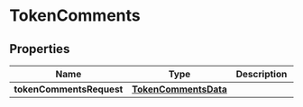 

# TokenComments


## Properties

| Name | Type | Description | Notes |
|------------ | ------------- | ------------- | -------------|
|**tokenCommentsRequest** | [**TokenCommentsData**](TokenCommentsData.md) |  |  [optional] |



